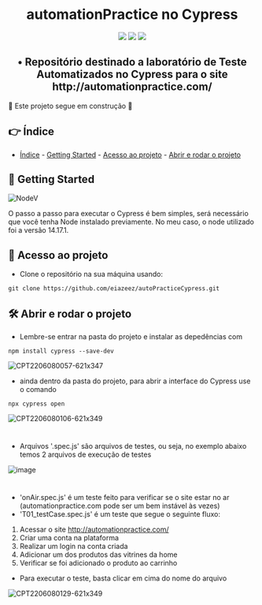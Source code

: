 <h1 align="center"> automationPractice no Cypress </h1>

<p align="center">
<img src="https://img.shields.io/badge/LICENSE-MIT-green"/> 
<img src="https://img.shields.io/badge/CYPRESS-9.7.0-brightgreen"/>
<img src="https://img.shields.io/badge/STATUS-WORKING-yellow"/>
</p>

<h2 align="center"> • Repositório destinado a laboratório de Teste Automatizados no Cypress para o site http://automationpractice.com/ </h2>

:construction: Este projeto segue em construção :construction:

## 👉 Índice 

* [Índice](#-índice) - [Getting Started](#-getting-started) - [Acesso ao projeto](#-acesso-ao-projeto) - [Abrir e rodar o projeto](#️-abrir-e-rodar-o-projeto)


## 🏁 Getting Started

![NodeV](https://img.shields.io/badge/NODE-14.17.1-blue)

O passo a passo para executar o Cypress é bem simples, será necessário que você tenha Node instalado previamente. No meu caso, o node utilizado foi a versão 14.17.1.

## 📁 Acesso ao projeto

* Clone o repositório na sua máquina usando:
```
git clone https://github.com/eiazeez/autoPracticeCypress.git 
```

## 🛠️ Abrir e rodar o projeto

* Lembre-se entrar na pasta do projeto e instalar as depedências com
```
npm install cypress --save-dev
```

![CPT2206080057-621x347](https://user-images.githubusercontent.com/92765887/172528698-9dbcfb13-1319-448d-9b3a-b60bb2878b8f.gif)


* ainda dentro da pasta do projeto, para abrir a interface do Cypress use o comando
```
npx cypress open
```
![CPT2206080106-621x349](https://user-images.githubusercontent.com/92765887/172529378-ecf15eec-8443-4a7f-8a84-c3db8304196b.gif)

#
* Arquivos '.spec.js' são arquivos de testes, ou seja, no exemplo abaixo temos 2 arquivos de execução de testes


![image](https://user-images.githubusercontent.com/92765887/172530236-85491f8c-1057-43d3-b769-8e3ca51dd946.png)

#

- 'onAir.spec.js' é um teste feito para verificar se o site estar no ar (automationpractice.com pode ser um bem instável às vezes)
- 'T01_testCase.spec.js' é um teste que segue o seguinte fluxo:

1. Acessar o site http://automationpractice.com/
2. Criar uma conta na plataforma
3. Realizar um login na conta criada
4. Adicionar um dos produtos das vitrines da home
5. Verificar se foi adicionado o produto ao carrinho  

- Para executar o teste, basta clicar em cima do nome do arquivo

![CPT2206080129-621x349](https://user-images.githubusercontent.com/92765887/172531877-b80bf33a-1769-4df3-9565-be0a795f8f3e.gif)





